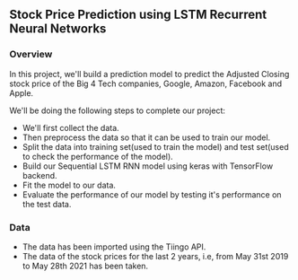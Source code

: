 ## Stock Price Prediction using LSTM Recurrent Neural Networks
### Overview
In this project, we'll build a prediction model to predict the Adjusted Closing stock price of the Big 4 Tech companies, 
Google, Amazon, Facebook and Apple.

We'll be doing the following steps to complete our project:
- We'll first collect the data.
- Then preprocess the data so that it can be used to train our model.
- Split the data into training set(used to train the model) and test set(used to check the performance of the model).
- Build our Sequential LSTM RNN model using keras with TensorFlow backend.
- Fit the model to our data.
- Evaluate the performance of our model by testing it's performance on the test data.

### Data
- The data has been imported using the Tiingo API.
- The data of the stock prices for the last 2 years, i.e, from May 31st 2019 to May 28th 2021 has been taken.
